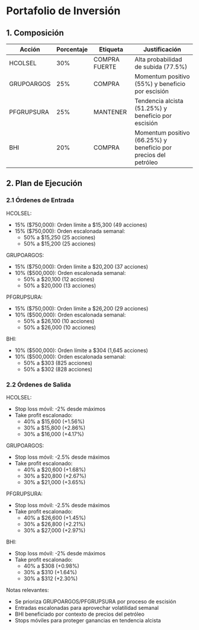 # Portafolio de Inversión

## 1. Composición

| Acción | Porcentaje | Etiqueta | Justificación |
|--------|------------|----------|---------------|
| HCOLSEL | 30% | COMPRA FUERTE | Alta probabilidad de subida (77.5%) |
| GRUPOARGOS | 25% | COMPRA | Momentum positivo (55%) y beneficio por escisión |
| PFGRUPSURA | 25% | MANTENER | Tendencia alcista (51.25%) y beneficio por escisión |
| BHI | 20% | COMPRA | Momentum positivo (66.25%) y beneficio por precios del petróleo |

## 2. Plan de Ejecución

### 2.1 Órdenes de Entrada

HCOLSEL:
- 15% ($750,000): Orden límite a $15,300 (49 acciones)
- 15% ($750,000): Orden escalonada semanal:
  * 50% a $15,250 (25 acciones)
  * 50% a $15,200 (25 acciones)

GRUPOARGOS:
- 15% ($750,000): Orden límite a $20,200 (37 acciones)
- 10% ($500,000): Orden escalonada semanal:
  * 50% a $20,100 (12 acciones)
  * 50% a $20,000 (13 acciones)

PFGRUPSURA:
- 15% ($750,000): Orden límite a $26,200 (29 acciones)
- 10% ($500,000): Orden escalonada semanal:
  * 50% a $26,100 (10 acciones)
  * 50% a $26,000 (10 acciones)

BHI:
- 10% ($500,000): Orden límite a $304 (1,645 acciones)
- 10% ($500,000): Orden escalonada semanal:
  * 50% a $303 (825 acciones)
  * 50% a $302 (828 acciones)

### 2.2 Órdenes de Salida

HCOLSEL:
- Stop loss móvil: -2% desde máximos
- Take profit escalonado:
  * 40% a $15,600 (+1.56%)
  * 30% a $15,800 (+2.86%)
  * 30% a $16,000 (+4.17%)

GRUPOARGOS:
- Stop loss móvil: -2.5% desde máximos
- Take profit escalonado:
  * 40% a $20,600 (+1.68%)
  * 30% a $20,800 (+2.67%)
  * 30% a $21,000 (+3.65%)

PFGRUPSURA:
- Stop loss móvil: -2.5% desde máximos
- Take profit escalonado:
  * 40% a $26,600 (+1.45%)
  * 30% a $26,800 (+2.21%)
  * 30% a $27,000 (+2.97%)

BHI:
- Stop loss móvil: -2% desde máximos
- Take profit escalonado:
  * 40% a $308 (+0.98%)
  * 30% a $310 (+1.64%)
  * 30% a $312 (+2.30%)

Notas relevantes:
- Se prioriza GRUPOARGOS/PFGRUPSURA por proceso de escisión
- Entradas escalonadas para aprovechar volatilidad semanal
- BHI beneficiado por contexto de precios del petróleo
- Stops móviles para proteger ganancias en tendencia alcista 